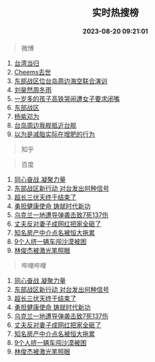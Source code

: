 <div align="center"><h2>实时热搜榜</h2><h4>2023-08-20 09:21:01</h4></div>

> 微博  

1. [台湾当归](https://s.weibo.com/weibo?q=%23%E5%8F%B0%E6%B9%BE%E5%BD%93%E5%BD%92%23&t=31&band_rank=1&Refer=top)<br />
2. [Cheems去世](https://s.weibo.com/weibo?q=%23Cheems%E5%8E%BB%E4%B8%96%23&t=31&band_rank=2&Refer=top)<br />
3. [东部战区位台岛周边海空联合演训](https://s.weibo.com/weibo?q=%23%E4%B8%9C%E9%83%A8%E6%88%98%E5%8C%BA%E4%BD%8D%E5%8F%B0%E5%B2%9B%E5%91%A8%E8%BE%B9%E6%B5%B7%E7%A9%BA%E8%81%94%E5%90%88%E6%BC%94%E8%AE%AD%23&t=31&band_rank=3&Refer=top)<br />
4. [刘昊然周冬雨](https://s.weibo.com/weibo?q=%E5%88%98%E6%98%8A%E7%84%B6%E5%91%A8%E5%86%AC%E9%9B%A8&t=31&band_rank=4&Refer=top)<br />
5. [一岁多的孩子高铁哭闹遭女子要求闭嘴](https://s.weibo.com/weibo?q=%23%E4%B8%80%E5%B2%81%E5%A4%9A%E7%9A%84%E5%AD%A9%E5%AD%90%E9%AB%98%E9%93%81%E5%93%AD%E9%97%B9%E9%81%AD%E5%A5%B3%E5%AD%90%E8%A6%81%E6%B1%82%E9%97%AD%E5%98%B4%23&t=31&band_rank=5&Refer=top)<br />
6. [东部战区](https://s.weibo.com/weibo?q=%23%E4%B8%9C%E9%83%A8%E6%88%98%E5%8C%BA%23&t=31&band_rank=6&Refer=top)<br />
7. [杨紫邓为](https://s.weibo.com/weibo?q=%E6%9D%A8%E7%B4%AB%E9%82%93%E4%B8%BA&t=31&band_rank=7&Refer=top)<br />
8. [台岛周边我舰抵近台舰](https://s.weibo.com/weibo?q=%23%E5%8F%B0%E5%B2%9B%E5%91%A8%E8%BE%B9%E6%88%91%E8%88%B0%E6%8A%B5%E8%BF%91%E5%8F%B0%E8%88%B0%23&t=31&band_rank=8&Refer=top)<br />
9. [以为是减脂实际在增肥的行为](https://s.weibo.com/weibo?q=%23%E4%BB%A5%E4%B8%BA%E6%98%AF%E5%87%8F%E8%84%82%E5%AE%9E%E9%99%85%E5%9C%A8%E5%A2%9E%E8%82%A5%E7%9A%84%E8%A1%8C%E4%B8%BA%23&t=31&band_rank=9&Refer=top)<br />

> 知乎  


> 百度  

1. [同心奋战 凝聚力量](https://www.baidu.com/s?wd=%E5%90%8C%E5%BF%83%E5%A5%8B%E6%88%98+%E5%87%9D%E8%81%9A%E5%8A%9B%E9%87%8F&sa=fyb_news&rsv_dl=fyb_news)<br />
2. [东部战区新行动 对台发出何种信号](https://www.baidu.com/s?wd=%E4%B8%9C%E9%83%A8%E6%88%98%E5%8C%BA%E6%96%B0%E8%A1%8C%E5%8A%A8+%E5%AF%B9%E5%8F%B0%E5%8F%91%E5%87%BA%E4%BD%95%E7%A7%8D%E4%BF%A1%E5%8F%B7&sa=fyb_news&rsv_dl=fyb_news)<br />
3. [超长三伏天终于结束了](https://www.baidu.com/s?wd=%E8%B6%85%E9%95%BF%E4%B8%89%E4%BC%8F%E5%A4%A9%E7%BB%88%E4%BA%8E%E7%BB%93%E6%9D%9F%E4%BA%86&sa=fyb_news&rsv_dl=fyb_news)<br />
4. [勇担健康使命 铸就时代新功](https://www.baidu.com/s?wd=%E5%8B%87%E6%8B%85%E5%81%A5%E5%BA%B7%E4%BD%BF%E5%91%BD+%E9%93%B8%E5%B0%B1%E6%97%B6%E4%BB%A3%E6%96%B0%E5%8A%9F&sa=fyb_news&rsv_dl=fyb_news)<br />
5. [乌克兰一地遭导弹袭击致7死137伤](https://www.baidu.com/s?wd=%E4%B9%8C%E5%85%8B%E5%85%B0%E4%B8%80%E5%9C%B0%E9%81%AD%E5%AF%BC%E5%BC%B9%E8%A2%AD%E5%87%BB%E8%87%B47%E6%AD%BB137%E4%BC%A4&sa=fyb_news&rsv_dl=fyb_news)<br />
6. [丈夫反对妻子成网红把家全砸了](https://www.baidu.com/s?wd=%E4%B8%88%E5%A4%AB%E5%8F%8D%E5%AF%B9%E5%A6%BB%E5%AD%90%E6%88%90%E7%BD%91%E7%BA%A2%E6%8A%8A%E5%AE%B6%E5%85%A8%E7%A0%B8%E4%BA%86&sa=fyb_news&rsv_dl=fyb_news)<br />
7. [知名房产中介点名被恒大拖累](https://www.baidu.com/s?wd=%E7%9F%A5%E5%90%8D%E6%88%BF%E4%BA%A7%E4%B8%AD%E4%BB%8B%E7%82%B9%E5%90%8D%E8%A2%AB%E6%81%92%E5%A4%A7%E6%8B%96%E7%B4%AF&sa=fyb_news&rsv_dl=fyb_news)<br />
8. [9个人挤一辆车闯沙漠被困](https://www.baidu.com/s?wd=9%E4%B8%AA%E4%BA%BA%E6%8C%A4%E4%B8%80%E8%BE%86%E8%BD%A6%E9%97%AF%E6%B2%99%E6%BC%A0%E8%A2%AB%E5%9B%B0&sa=fyb_news&rsv_dl=fyb_news)<br />
9. [林俊杰被激光笔照眼](https://www.baidu.com/s?wd=%E6%9E%97%E4%BF%8A%E6%9D%B0%E8%A2%AB%E6%BF%80%E5%85%89%E7%AC%94%E7%85%A7%E7%9C%BC&sa=fyb_news&rsv_dl=fyb_news)<br />

> 哔哩哔哩  

1. [同心奋战 凝聚力量](https://www.baidu.com/s?wd=%E5%90%8C%E5%BF%83%E5%A5%8B%E6%88%98+%E5%87%9D%E8%81%9A%E5%8A%9B%E9%87%8F&sa=fyb_news&rsv_dl=fyb_news)<br />
2. [东部战区新行动 对台发出何种信号](https://www.baidu.com/s?wd=%E4%B8%9C%E9%83%A8%E6%88%98%E5%8C%BA%E6%96%B0%E8%A1%8C%E5%8A%A8+%E5%AF%B9%E5%8F%B0%E5%8F%91%E5%87%BA%E4%BD%95%E7%A7%8D%E4%BF%A1%E5%8F%B7&sa=fyb_news&rsv_dl=fyb_news)<br />
3. [超长三伏天终于结束了](https://www.baidu.com/s?wd=%E8%B6%85%E9%95%BF%E4%B8%89%E4%BC%8F%E5%A4%A9%E7%BB%88%E4%BA%8E%E7%BB%93%E6%9D%9F%E4%BA%86&sa=fyb_news&rsv_dl=fyb_news)<br />
4. [勇担健康使命 铸就时代新功](https://www.baidu.com/s?wd=%E5%8B%87%E6%8B%85%E5%81%A5%E5%BA%B7%E4%BD%BF%E5%91%BD+%E9%93%B8%E5%B0%B1%E6%97%B6%E4%BB%A3%E6%96%B0%E5%8A%9F&sa=fyb_news&rsv_dl=fyb_news)<br />
5. [乌克兰一地遭导弹袭击致7死137伤](https://www.baidu.com/s?wd=%E4%B9%8C%E5%85%8B%E5%85%B0%E4%B8%80%E5%9C%B0%E9%81%AD%E5%AF%BC%E5%BC%B9%E8%A2%AD%E5%87%BB%E8%87%B47%E6%AD%BB137%E4%BC%A4&sa=fyb_news&rsv_dl=fyb_news)<br />
6. [丈夫反对妻子成网红把家全砸了](https://www.baidu.com/s?wd=%E4%B8%88%E5%A4%AB%E5%8F%8D%E5%AF%B9%E5%A6%BB%E5%AD%90%E6%88%90%E7%BD%91%E7%BA%A2%E6%8A%8A%E5%AE%B6%E5%85%A8%E7%A0%B8%E4%BA%86&sa=fyb_news&rsv_dl=fyb_news)<br />
7. [知名房产中介点名被恒大拖累](https://www.baidu.com/s?wd=%E7%9F%A5%E5%90%8D%E6%88%BF%E4%BA%A7%E4%B8%AD%E4%BB%8B%E7%82%B9%E5%90%8D%E8%A2%AB%E6%81%92%E5%A4%A7%E6%8B%96%E7%B4%AF&sa=fyb_news&rsv_dl=fyb_news)<br />
8. [9个人挤一辆车闯沙漠被困](https://www.baidu.com/s?wd=9%E4%B8%AA%E4%BA%BA%E6%8C%A4%E4%B8%80%E8%BE%86%E8%BD%A6%E9%97%AF%E6%B2%99%E6%BC%A0%E8%A2%AB%E5%9B%B0&sa=fyb_news&rsv_dl=fyb_news)<br />
9. [林俊杰被激光笔照眼](https://www.baidu.com/s?wd=%E6%9E%97%E4%BF%8A%E6%9D%B0%E8%A2%AB%E6%BF%80%E5%85%89%E7%AC%94%E7%85%A7%E7%9C%BC&sa=fyb_news&rsv_dl=fyb_news)<br />
